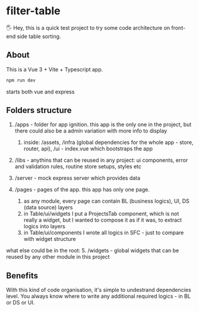 # filter-table

🖐 Hey, this is a quick test project to try some code architecture on front-end side table sorting.

## About

This is a Vue 3 + Vite + Typescript app.

```sh
npm run dev
```

starts both vue and express

## Folders structure

1. /apps - folder for app ignition. this app is the only one in the project, but there could also be a admin variation with more info to display

   1. inside: /assets, /infra (global dependencies for the whole app - store, router, api), /ui - index.vue which bootstraps the app

2. /libs - anythins that can be reused in any project: ui components, error and validation rules, routine store setups, styles etc
3. /server - mock express server which provides data
4. /pages - pages of the app. this app has only one page.
   1. as any module, every page can contain BL (business logics), UI, DS (data source) layers
   2. in Table/ui/widgets I put a ProjectsTab component, which is not really a widget, but I wanted to compose it as if it was, to extract logics into layers
   3. in Table/ui/components I wrote all logics in SFC - just to compare with widget structure

what else could be in the root: 5. /widgets - global widgets that can be reused by any other module in this project

## Benefits

With this kind of code organisation, it's simple to undestrand dependencies level.
You always know where to write any additional required logics - in BL or DS or UI.
